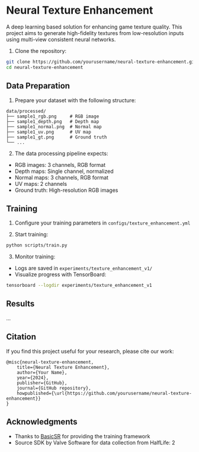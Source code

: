 # Neural Texture Enhancement

A deep learning based solution for enhancing game texture quality. This project aims to generate high-fidelity textures from low-resolution inputs using multi-view consistent neural networks.


1. Clone the repository:
```bash
git clone https://github.com/yourusername/neural-texture-enhancement.git
cd neural-texture-enhancement
```



## Data Preparation

1. Prepare your dataset with the following structure:
```
data/processed/
├── sample1_rgb.png     # RGB image
├── sample1_depth.png   # Depth map
├── sample1_normal.png  # Normal map
├── sample1_uv.png      # UV map
├── sample1_gt.png      # Ground truth
└── ...
```

2. The data processing pipeline expects:
- RGB images: 3 channels, RGB format
- Depth maps: Single channel, normalized
- Normal maps: 3 channels, RGB format
- UV maps: 2 channels
- Ground truth: High-resolution RGB images

## Training

1. Configure your training parameters in `configs/texture_enhancement.yml`

2. Start training:
```bash
python scripts/train.py
```

3. Monitor training:
- Logs are saved in `experiments/texture_enhancement_v1/`
- Visualize progress with TensorBoard:
```bash
tensorboard --logdir experiments/texture_enhancement_v1
```

## Results
...

## Citation

If you find this project useful for your research, please cite our work:
```
@misc{neural-texture-enhancement,
    title={Neural Texture Enhancement},
    author={Your Name},
    year={2024},
    publisher={GitHub},
    journal={GitHub repository},
    howpublished={\url{https://github.com/yourusername/neural-texture-enhancement}}
}
```

## Acknowledgments

- Thanks to [BasicSR](https://github.com/xinntao/BasicSR) for providing the training framework
- Source SDK by Valve Software for data collection from HalfLife: 2

